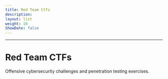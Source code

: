 ```yaml
---
title: Red Team Ctfs
description: 
layout: list
weight: 10
ShowDate: false
---
```


---

# Red Team CTFs


Offensive cybersecurity challenges and penetration testing exercises.


